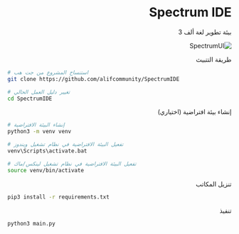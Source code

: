 <div dir="rtl">
 
# Spectrum IDE
بيئة تطوير لغة ألف 3

![SpectrumUI](https://user-images.githubusercontent.com/77246874/125208049-10f45180-e245-11eb-9ea6-967a349ccaae.png)
 
طريقة التتبيث 

<div dir=ltr>
 
```bash
# استنساخ المشروع من جت هب
git clone https://github.com/alifcommunity/SpectrumIDE

# تغيير دليل العمل الحالي
cd SpectrumIDE
```
<div dir="rtl">
إنشاء بيئة افتراضية (اختياري)
<div dir=ltr>

```bash
# إنشاء البيئة الافتراضية
python3 -m venv venv

# تفعيل البيئة الافتراضية في نظام تشغيل ويندوز
venv\Scripts\activate.bat

# تفعيل البيئة الافتراضية في نظام تشغيل لينكس/ماك
source venv/bin/activate
```
<div dir="rtl">

تنزيل المكاتب
<div dir="ltr">

```bash
pip3 install -r requirements.txt
```
<div dir="rtl">
تنفيذ
 
<div dir=ltr>
 
```bash
python3 main.py
```
<div dir="rtl">
 
